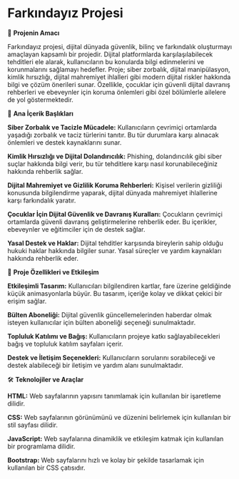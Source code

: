 # Farkındayız Projesi

🚀 **Projenin Amacı**

Farkındayız projesi, dijital dünyada güvenlik, bilinç ve farkındalık oluşturmayı amaçlayan kapsamlı bir projedir. Dijital platformlarda karşılaşılabilecek tehditleri ele alarak, kullanıcıların bu konularda bilgi edinmelerini ve korunmalarını sağlamayı hedefler. Proje; siber zorbalık, dijital manipülasyon, kimlik hırsızlığı, dijital mahremiyet ihlalleri gibi modern dijital riskler hakkında bilgi ve çözüm önerileri sunar. Özellikle, çocuklar için güvenli dijital davranış rehberleri ve ebeveynler için koruma önlemleri gibi özel bölümlerle ailelere de yol göstermektedir.


📌 **Ana İçerik Başlıkları**

**Siber Zorbalık ve Tacizle Mücadele:** Kullanıcıların çevrimiçi ortamlarda yaşadığı zorbalık ve taciz türlerini tanıtır. Bu tür durumlara karşı alınacak önlemleri ve destek kaynaklarını sunar.

**Kimlik Hırsızlığı ve Dijital Dolandırıcılık:** Phishing, dolandırıcılık gibi siber suçlar hakkında bilgi verir, bu tür tehditlere karşı nasıl korunabileceğiniz hakkında rehberlik sağlar.

**Dijital Mahremiyet ve Gizlilik Koruma Rehberleri:** Kişisel verilerin gizliliği konusunda bilgilendirme yaparak, dijital dünyada mahremiyet ihlallerine karşı farkındalık yaratır.

**Çocuklar İçin Dijital Güvenlik ve Davranış Kuralları:** Çocukların çevrimiçi ortamlarda güvenli davranış geliştirmelerine rehberlik eder. Bu içerikler, ebeveynler ve eğitimciler için de destek sağlar.

**Yasal Destek ve Haklar:** Dijital tehditler karşısında bireylerin sahip olduğu hukuki haklar hakkında bilgiler sunar. Yasal süreçler ve yardım kaynakları hakkında rehberlik eder.


🎯 **Proje Özellikleri ve Etkileşim**

**Etkileşimli Tasarım:** Kullanıcıları bilgilendiren kartlar, fare üzerine geldiğinde küçük animasyonlarla büyür. Bu tasarım, içeriğe kolay ve dikkat çekici bir erişim sağlar.

**Bülten Aboneliği:** Dijital güvenlik güncellemelerinden haberdar olmak isteyen kullanıcılar için bülten aboneliği seçeneği sunulmaktadır.

**Topluluk Katılımı ve Bağış:** Kullanıcıların projeye katkı sağlayabilecekleri bağış ve topluluk katılım sayfaları içerir.

**Destek ve İletişim Seçenekleri:** Kullanıcıların sorularını sorabileceği ve destek alabileceği bir iletişim ve yardım alanı sunulmaktadır.

🛠 **Teknolojiler ve Araçlar**

**HTML:** Web sayfalarının yapısını tanımlamak için kullanılan bir işaretleme dilidir.

**CSS:** Web sayfalarının görünümünü ve düzenini belirlemek için kullanılan bir stil sayfası dilidir.

**JavaScript:** Web sayfalarına dinamiklik ve etkileşim katmak için kullanılan bir programlama dilidir.

**Bootstrap:** Web sayfalarını hızlı ve kolay bir şekilde tasarlamak için kullanılan bir CSS çatısıdır.


